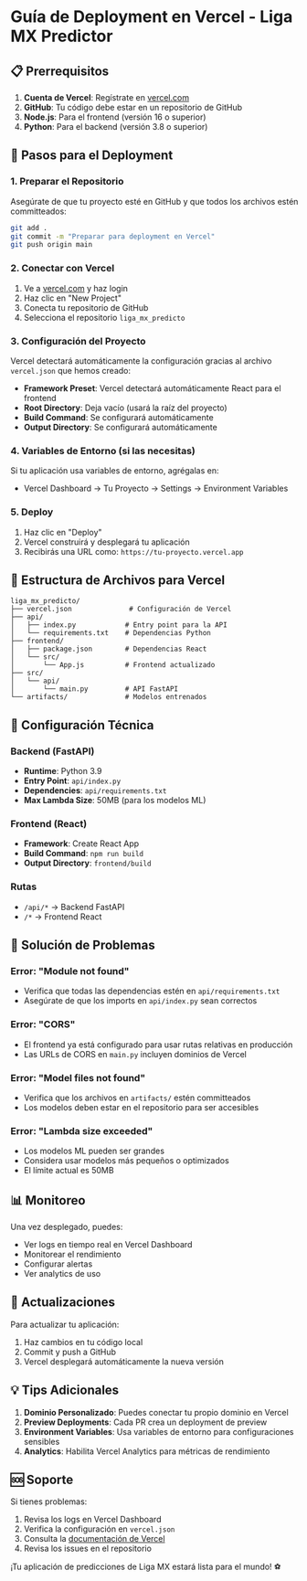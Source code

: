 # Guía de Deployment en Vercel - Liga MX Predictor

## 📋 Prerrequisitos

1. **Cuenta de Vercel**: Regístrate en [vercel.com](https://vercel.com)
2. **GitHub**: Tu código debe estar en un repositorio de GitHub
3. **Node.js**: Para el frontend (versión 16 o superior)
4. **Python**: Para el backend (versión 3.8 o superior)

## 🚀 Pasos para el Deployment

### 1. Preparar el Repositorio

Asegúrate de que tu proyecto esté en GitHub y que todos los archivos estén committeados:

```bash
git add .
git commit -m "Preparar para deployment en Vercel"
git push origin main
```

### 2. Conectar con Vercel

1. Ve a [vercel.com](https://vercel.com) y haz login
2. Haz clic en "New Project"
3. Conecta tu repositorio de GitHub
4. Selecciona el repositorio `liga_mx_predicto`

### 3. Configuración del Proyecto

Vercel detectará automáticamente la configuración gracias al archivo `vercel.json` que hemos creado:

- **Framework Preset**: Vercel detectará automáticamente React para el frontend
- **Root Directory**: Deja vacío (usará la raíz del proyecto)
- **Build Command**: Se configurará automáticamente
- **Output Directory**: Se configurará automáticamente

### 4. Variables de Entorno (si las necesitas)

Si tu aplicación usa variables de entorno, agrégalas en:
- Vercel Dashboard → Tu Proyecto → Settings → Environment Variables

### 5. Deploy

1. Haz clic en "Deploy"
2. Vercel construirá y desplegará tu aplicación
3. Recibirás una URL como: `https://tu-proyecto.vercel.app`

## 📁 Estructura de Archivos para Vercel

```
liga_mx_predicto/
├── vercel.json              # Configuración de Vercel
├── api/
│   ├── index.py            # Entry point para la API
│   └── requirements.txt    # Dependencias Python
├── frontend/
│   ├── package.json        # Dependencias React
│   └── src/
│       └── App.js          # Frontend actualizado
├── src/
│   └── api/
│       └── main.py         # API FastAPI
└── artifacts/              # Modelos entrenados
```

## 🔧 Configuración Técnica

### Backend (FastAPI)
- **Runtime**: Python 3.9
- **Entry Point**: `api/index.py`
- **Dependencies**: `api/requirements.txt`
- **Max Lambda Size**: 50MB (para los modelos ML)

### Frontend (React)
- **Framework**: Create React App
- **Build Command**: `npm run build`
- **Output Directory**: `frontend/build`

### Rutas
- `/api/*` → Backend FastAPI
- `/*` → Frontend React

## 🐛 Solución de Problemas

### Error: "Module not found"
- Verifica que todas las dependencias estén en `api/requirements.txt`
- Asegúrate de que los imports en `api/index.py` sean correctos

### Error: "CORS"
- El frontend ya está configurado para usar rutas relativas en producción
- Las URLs de CORS en `main.py` incluyen dominios de Vercel

### Error: "Model files not found"
- Verifica que los archivos en `artifacts/` estén committeados
- Los modelos deben estar en el repositorio para ser accesibles

### Error: "Lambda size exceeded"
- Los modelos ML pueden ser grandes
- Considera usar modelos más pequeños o optimizados
- El límite actual es 50MB

## 📊 Monitoreo

Una vez desplegado, puedes:
- Ver logs en tiempo real en Vercel Dashboard
- Monitorear el rendimiento
- Configurar alertas
- Ver analytics de uso

## 🔄 Actualizaciones

Para actualizar tu aplicación:
1. Haz cambios en tu código local
2. Commit y push a GitHub
3. Vercel desplegará automáticamente la nueva versión

## 💡 Tips Adicionales

1. **Dominio Personalizado**: Puedes conectar tu propio dominio en Vercel
2. **Preview Deployments**: Cada PR crea un deployment de preview
3. **Environment Variables**: Usa variables de entorno para configuraciones sensibles
4. **Analytics**: Habilita Vercel Analytics para métricas de rendimiento

## 🆘 Soporte

Si tienes problemas:
1. Revisa los logs en Vercel Dashboard
2. Verifica la configuración en `vercel.json`
3. Consulta la [documentación de Vercel](https://vercel.com/docs)
4. Revisa los issues en el repositorio

¡Tu aplicación de predicciones de Liga MX estará lista para el mundo! ⚽
